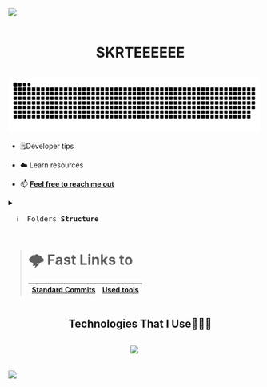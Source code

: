 <a href="#"><img src="https://user-images.githubusercontent.com/73097560/115834477-dbab4500-a447-11eb-908a-139a6edaec5c.gif"></a>

<div id="user-content-toc">
  <ul align="center">
    <h1 style="display: inline-block">SKRTEEEEEE</h1>
  </ul>
</div>

<div align="center">
  <a href="#">
  <img  src="https://github.com/SKRTEEEEEE/SKRTEEEEEE/blob/main/resources/img/grid-snake.svg"
       alt="snake" /></a>
</div>

<!--Intro start-->

- 🗒️Developer tips

- ☁️ Learn resources

<!-- - 💬 Ask me about **solidity, react, nextjs, nodejs, mongoDB..** -->

- 📫 **[Feel free to reach me out](mailto:adanreh.m@gmail.com)**



<details>
<summary ><pre>  ℹ️  Folders <b>Structure </b></pre></summary>

<h2 align="center"> About </h2>
<p> Info about me <i>like a dev</i> </p>

<h2 align="center"> Utils </h2>
<p> Things that help <i>like a dev</i> </p>
<ul align="center">
<li><h3>How Start <i>with techs</i></h3></li>
<li><h3>Learn <i>about</i> techs</h3></li>
<li><h3>Learn <i>about</i> web3</h3></li>
</ul>
</details>

>  # 🌩️ Fast **Links to**
>   
> [Standard Commits](utils/tips/git.md#estandar-commits) | [Used tools](/utils/tips.md) 
> |---|---|

<!--tech stack icons-->
<div id="user-content-toc">
  <ul align="center">
    <h2 style="display: inline-block">Technologies That I Use👨🏻‍💻</h2>
  </ul>
</div>

<p align="center">
 <a href="https://github.com/SKRTEEEEEE/markdowns/blob/main/about/techs-lenguajes.md">
     <img src="https://skillicons.dev/icons?i=solidity,ipfs,git,github,md,html,css,styledcomponents,tailwind,js,ts,mysql,mongodb,firebase,vercel,nextjs,nodejs,express,react,redux,threejs,py,bash,powershell,npm,vscode,ableton,discord&perline=14" />
 </a>
</p>
</br>

<!--Stats--!>

<img src="https://user-images.githubusercontent.com/73097560/115834477-dbab4500-a447-11eb-908a-139a6edaec5c.gif">
